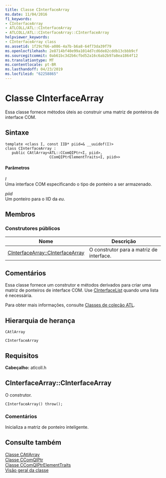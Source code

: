 ```yaml
---
title: Classe CInterfaceArray
ms.date: 11/04/2016
f1_keywords:
- CInterfaceArray
- ATLCOLL/ATL::CInterfaceArray
- ATLCOLL/ATL::CInterfaceArray::CInterfaceArray
helpviewer_keywords:
- CInterfaceArray class
ms.assetid: 1f29cf66-a086-4a7b-b6a8-64f73da39f79
ms.openlocfilehash: 2e8714bf40e99a1014d7cd6de82cddb13cbbb9cf
ms.sourcegitcommit: 0ab61bc3d2b6cfbd52a16c6ab2b97a8ea1864f12
ms.translationtype: MT
ms.contentlocale: pt-BR
ms.lasthandoff: 04/23/2019
ms.locfileid: "62258865"
---
```

# <a name="cinterfacearray-class"></a>Classe CInterfaceArray

Essa classe fornece métodos úteis ao construir uma matriz de ponteiros de interface COM.

## <a name="syntax"></a>Sintaxe

```
template <class I, const IID* piid=& __uuidof(I)>
class CInterfaceArray :
   public CAtlArray<ATL::CComQIPtr<I, piid>,
                    CComQIPtrElementTraits<I, piid>>
```

#### <a name="parameters"></a>Parâmetros

*I*<br/>
Uma interface COM especificando o tipo de ponteiro a ser armazenado.

*piid*<br/>
Um ponteiro para o IID da *eu*.

## <a name="members"></a>Membros

### <a name="public-constructors"></a>Construtores públicos

|Nome|Descrição|
|----------|-----------------|
|[CInterfaceArray::CInterfaceArray](#cinterfacearray)|O construtor para a matriz de interface.|

## <a name="remarks"></a>Comentários

Essa classe fornece um construtor e métodos derivados para criar uma matriz de ponteiros de interface COM. Use [CInterfaceList](../../atl/reference/cinterfacelist-class.md) quando uma lista é necessária.

Para obter mais informações, consulte [Classes de coleção ATL](../../atl/atl-collection-classes.md).

## <a name="inheritance-hierarchy"></a>Hierarquia de herança

`CAtlArray`

`CInterfaceArray`

## <a name="requirements"></a>Requisitos

**Cabeçalho:** atlcoll.h

##  <a name="cinterfacearray"></a>  CInterfaceArray::CInterfaceArray

O construtor.

```
CInterfaceArray() throw();
```

### <a name="remarks"></a>Comentários

Inicializa a matriz de ponteiro inteligente.

## <a name="see-also"></a>Consulte também

[Classe CAtlArray](../../atl/reference/catlarray-class.md)<br/>
[Classe CComQIPtr](../../atl/reference/ccomqiptr-class.md)<br/>
[Classe CComQIPtrElementTraits](../../atl/reference/ccomqiptrelementtraits-class.md)<br/>
[Visão geral da classe](../../atl/atl-class-overview.md)
